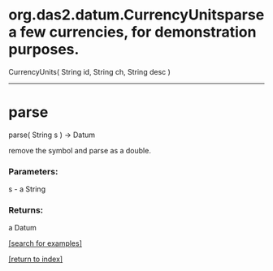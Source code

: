 # org.das2.datum.CurrencyUnitsparse a few currencies, for demonstration purposes.
CurrencyUnits( String id, String ch, String desc )


***
<a name="parse"></a>
# parse
parse( String s ) &rarr; Datum

remove the symbol and parse as a double.

### Parameters:
s - a String

### Returns:
a Datum


<a href="https://github.com/autoplot/dev/search?q=parse&unscoped_q=parse">[search for examples]</a>

<a href="https://github.com/autoplot/documentation/blob/master/javadoc/index-all.md">[return to index]</a>

